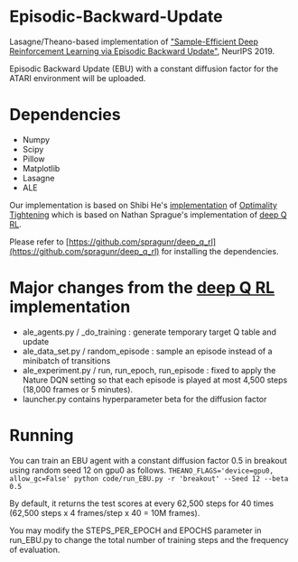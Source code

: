 # Episodic-Backward-Update
Lasagne/Theano-based implementation of ["Sample-Efficient Deep Reinforcement Learning via Episodic Backward Update"](https://arxiv.org/abs/1805.12375), NeurIPS 2019.

Episodic Backward Update (EBU) with a constant diffusion factor for the ATARI environment will be uploaded.

# Dependencies
* Numpy
* Scipy
* Pillow
* Matplotlib
* Lasagne
* ALE

Our implementation is based on Shibi He's [implementation](https://github.com/ShibiHe/Q-Optimality-Tightening) of [Optimality Tightening](https://arxiv.org/abs/1611.01606) which is based on Nathan Sprague's implementation of [deep Q RL](https://github.com/spragunr/deep_q_rl).

Please refer to [https://github.com/spragunr/deep_q_rl](https://github.com/spragunr/deep_q_rl) for installing the dependencies.

# Major changes from the [deep Q RL](https://github.com/spragunr/deep_q_rl) implementation
* ale_agents.py / _do_training : generate temporary target Q table and update
* ale_data_set.py / random_episode : sample an episode instead of a minibatch of transitions
* ale_experiment.py / run, run_epoch, run_episode : fixed to apply the Nature DQN setting so that each episode is played at most 4,500 steps (18,000 frames or 5 minutes).
* launcher.py contains hyperparameter beta for the diffusion factor

# Running
You can train an EBU agent with a constant diffusion factor 0.5 in breakout using random seed 12 on gpu0 as follows.
`THEANO_FLAGS='device=gpu0, allow_gc=False' python code/run_EBU.py -r 'breakout' --Seed 12 --beta 0.5`

By default, it returns the test scores at every 62,500 steps for 40 times (62,500 steps x 4 frames/step x 40 = 10M frames).

You may modify the STEPS_PER_EPOCH and EPOCHS parameter in run_EBU.py to change the total number of training steps and the frequency of evaluation.
